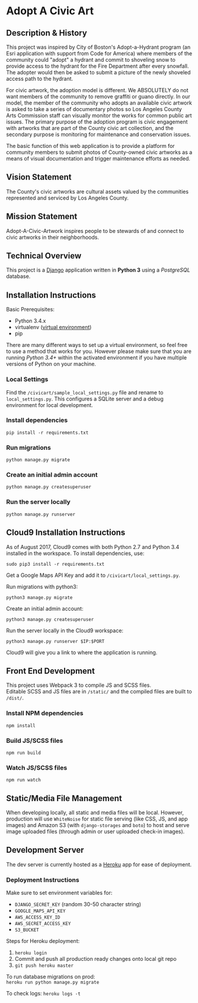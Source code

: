 # Adopt A Civic Art

## Description & History

This project was inspired by City of Boston's Adopt-a-Hydrant program (an Esri application with support from Code for America) where members of the community could "adopt" a hydrant and commit to shoveling snow to provide access to the hydrant for the Fire Department after every snowfall. The adopter would then be asked to submit a picture of the newly shoveled access path to the hydrant.

For civic artwork, the adoption model is different. We ABSOLUTELY do not want members of the community to remove graffiti or guano directly. In our model, the member of the community who adopts an available civic artwork is asked to take a series of documentary photos so Los Angeles County Arts Commission staff can visually monitor the works for common public art issues. The primary purpose of the adoption program is civic engagement with artworks that are part of the County civic art collection, and the secondary purpose is monitoring for maintenance and conservation issues.

The basic function of this web application is to provide a platform for community members to submit photos of County-owned civic artworks as a means of visual documentation and trigger maintenance efforts as needed.

## Vision Statement

The County's civic artworks are cultural assets valued by the communities represented and serviced by Los Angeles County.

## Mission Statement

Adopt-A-Civic-Artwork inspires people to be stewards of and connect to civic artworks in their neighborhoods. 

## Technical Overview

This project is a [Django](https://www.djangoproject.com) application written in **Python 3** using a _PostgreSQL_ database.<br>

## Installation Instructions
Basic Prerequisites:<br>

* Python 3.4.x
* virtualenv ([virtual environment](https://docs.python.org/3/tutorial/venv.html))
* pip

There are many different ways to set up a virtual environment, so feel free to use a method that works for you. However please make sure that you are running *Python 3.4+* within the activated environment if you have multiple versions of Python on your machine.

### Local Settings
Find the `/civicart/sample_local_settings.py` file and rename to `local_settings.py`. This configures a SQLite server and a debug environment for local development.

### Install dependencies
`pip install -r requirements.txt`

### Run migrations
`python manage.py migrate`

### Create an initial admin account
`python manage.py createsuperuser`

### Run the server locally
`python manage.py runserver`

## Cloud9 Installation Instructions

As of August 2017, Cloud9 comes with both Python 2.7 and Python 3.4 installed in the workspace.  To install dependencies, use:

`sudo pip3 install -r requirements.txt`

Get a Google Maps API Key and add it to `/civicart/local_settings.py`.

Run migrations with python3:

`python3 manage.py migrate`

Create an initial admin account:

`python3 manage.py createsuperuser`

Run the server locally in the Cloud9 workspace:

`python3 manage.py runserver $IP:$PORT`

Cloud9 will give you a link to where the application is running.

## Front End Development
This project uses Webpack 3 to compile JS and SCSS files.<br> Editable SCSS and JS files are in `/static/` and the compiled files are built to `/dist/`.

### Install NPM dependencies
`npm install`

### Build JS/SCSS files
`npm run build`

### Watch JS/SCSS files
`npm run watch`

## Static/Media File Management
When developing locally, all static and media files will be local. However, production will use `WhiteNoise` for static file serving (like CSS, JS, and app images) and Amazon S3 (with `django-storages` and `boto`) to host and serve image uploaded files (through admin or user uploaded check-in images).

## Development Server
The dev server is currently hosted as a [Heroku](https://www.heroku.com/) app for ease of deployment.

### Deployment Instructions
Make sure to set environment variables for:

- `DJANGO_SECRET_KEY` (random 30-50 character string)
- `GOOGLE_MAPS_API_KEY`
- `AWS_ACCESS_KEY_ID`
- `AWS_SECRET_ACCESS_KEY`
- `S3_BUCKET`

Steps for Heroku deployment:

1. `heroku login`
2. Commit and push all production ready changes onto local git repo
3. `git push heroku master`

To run database migrations on prod:<br>
`heroku run python manage.py migrate`

To check logs:
`heroku logs -t`



